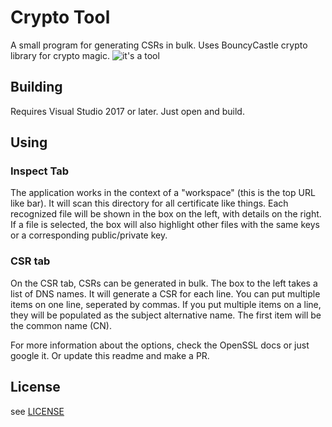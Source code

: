 # Crypto Tool
A small program for generating CSRs in bulk. Uses BouncyCastle crypto library for crypto magic.
![it's a tool](https://i.imgur.com/IbmrSjR.png)

## Building
Requires Visual Studio 2017 or later. Just open and build.

## Using

### Inspect Tab
The application works in the context of a "workspace" (this is the top URL like bar). It will scan this directory for all certificate like things. Each recognized file will be shown in the box on the left, with details on the right. If a file is selected, the box will also highlight other files with the same keys or a corresponding public/private key.

### CSR tab
On the CSR tab, CSRs can be generated in bulk. The box to the left takes a list of DNS names. It will generate a CSR for each line. You can put multiple items on one line, seperated by commas. If you put multiple items on a line, they will be populated as the subject alternative name. The first item will be the common name (CN).

For more information about the options, check the OpenSSL docs or just google it. Or update this readme and make a PR.

## License
see [LICENSE](LICENSE)
